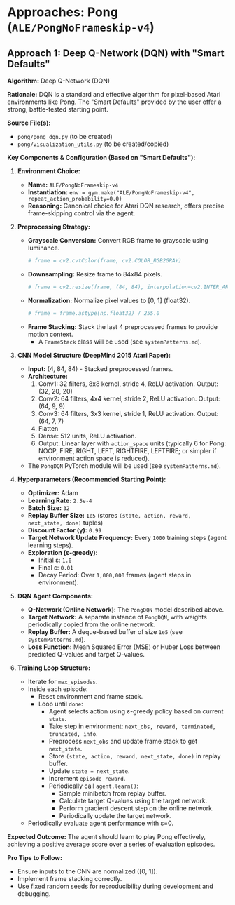 # Approaches: Pong (`ALE/PongNoFrameskip-v4`)

## Approach 1: Deep Q-Network (DQN) with "Smart Defaults"

**Algorithm:** Deep Q-Network (DQN)

**Rationale:** DQN is a standard and effective algorithm for pixel-based Atari environments like Pong. The "Smart Defaults" provided by the user offer a strong, battle-tested starting point.

**Source File(s):**
- `pong/pong_dqn.py` (to be created)
- `pong/visualization_utils.py` (to be created/copied)

**Key Components & Configuration (Based on "Smart Defaults"):**

1.  **Environment Choice:**
    *   **Name:** `ALE/PongNoFrameskip-v4`
    *   **Instantiation:** `env = gym.make("ALE/PongNoFrameskip-v4", repeat_action_probability=0.0)`
    *   **Reasoning:** Canonical choice for Atari DQN research, offers precise frame-skipping control via the agent.

2.  **Preprocessing Strategy:**
    *   **Grayscale Conversion:** Convert RGB frame to grayscale using luminance.
        ```python
        # frame = cv2.cvtColor(frame, cv2.COLOR_RGB2GRAY)
        ```
    *   **Downsampling:** Resize frame to 84x84 pixels.
        ```python
        # frame = cv2.resize(frame, (84, 84), interpolation=cv2.INTER_AREA)
        ```
    *   **Normalization:** Normalize pixel values to [0, 1] (float32).
        ```python
        # frame = frame.astype(np.float32) / 255.0
        ```
    *   **Frame Stacking:** Stack the last 4 preprocessed frames to provide motion context.
        *   A `FrameStack` class will be used (see `systemPatterns.md`).

3.  **CNN Model Structure (DeepMind 2015 Atari Paper):**
    *   **Input:** (4, 84, 84) - Stacked preprocessed frames.
    *   **Architecture:**
        1.  Conv1: 32 filters, 8x8 kernel, stride 4, ReLU activation. Output: (32, 20, 20)
        2.  Conv2: 64 filters, 4x4 kernel, stride 2, ReLU activation. Output: (64, 9, 9)
        3.  Conv3: 64 filters, 3x3 kernel, stride 1, ReLU activation. Output: (64, 7, 7)
        4.  Flatten
        5.  Dense: 512 units, ReLU activation.
        6.  Output: Linear layer with `action_space` units (typically 6 for Pong: NOOP, FIRE, RIGHT, LEFT, RIGHTFIRE, LEFTFIRE; or simpler if environment action space is reduced).
    *   The `PongDQN` PyTorch module will be used (see `systemPatterns.md`).

4.  **Hyperparameters (Recommended Starting Point):**
    *   **Optimizer:** Adam
    *   **Learning Rate:** `2.5e-4`
    *   **Batch Size:** `32`
    *   **Replay Buffer Size:** `1e5` (stores `(state, action, reward, next_state, done)` tuples)
    *   **Discount Factor (γ):** `0.99`
    *   **Target Network Update Frequency:** Every `1000` training steps (agent learning steps).
    *   **Exploration (ε-greedy):**
        *   Initial ε: `1.0`
        *   Final ε: `0.01`
        *   Decay Period: Over `1,000,000` frames (agent steps in environment).

5.  **DQN Agent Components:**
    *   **Q-Network (Online Network):** The `PongDQN` model described above.
    *   **Target Network:** A separate instance of `PongDQN`, with weights periodically copied from the online network.
    *   **Replay Buffer:** A deque-based buffer of size `1e5` (see `systemPatterns.md`).
    *   **Loss Function:** Mean Squared Error (MSE) or Huber Loss between predicted Q-values and target Q-values.

6.  **Training Loop Structure:**
    *   Iterate for `max_episodes`.
    *   Inside each episode:
        *   Reset environment and frame stack.
        *   Loop until `done`:
            *   Agent selects action using ε-greedy policy based on current `state`.
            *   Take step in environment: `next_obs, reward, terminated, truncated, info`.
            *   Preprocess `next_obs` and update frame stack to get `next_state`.
            *   Store `(state, action, reward, next_state, done)` in replay buffer.
            *   Update `state = next_state`.
            *   Increment `episode_reward`.
            *   Periodically call `agent.learn()`:
                *   Sample minibatch from replay buffer.
                *   Calculate target Q-values using the target network.
                *   Perform gradient descent step on the online network.
                *   Periodically update the target network.
    *   Periodically evaluate agent performance with ε=0.

**Expected Outcome:**
The agent should learn to play Pong effectively, achieving a positive average score over a series of evaluation episodes.

**Pro Tips to Follow:**
- Ensure inputs to the CNN are normalized ([0, 1]).
- Implement frame stacking correctly.
- Use fixed random seeds for reproducibility during development and debugging.
